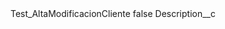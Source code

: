 <?xml version="1.0" encoding="UTF-8"?>
<CustomMetadata xmlns="http://soap.sforce.com/2006/04/metadata" xmlns:xsi="http://www.w3.org/2001/XMLSchema-instance">
    <label>Test_AltaModificacionCliente</label>
    <protected>false</protected>
    <values>
        <field>Description__c</field>
        <value xsi:nil="true"/>
    </values>
</CustomMetadata>

